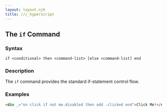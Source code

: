 ```yaml
---
layout: layout.njk
title: ///_hyperscript
---
```


## The `if` Command

### Syntax

`if <conditional> then <command-list> [else <command-list] end`

### Description

The `if` command provides the standard if-statement control flow.

### Examples

```html
<div _="on click if not me.disabled then add .clicked end">Click Me!</div>
```